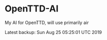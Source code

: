 # OpenTTD-AI
My AI for OpenTTD, will use primarily air

Latest backup: Sun Aug 25 05:25:01 UTC 2019
